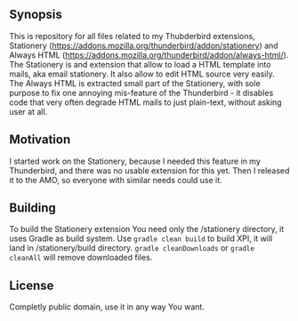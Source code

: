 ## Synopsis

This is repository for all files related to my Thubderbird extensions, Stationery (https://addons.mozilla.org/thunderbird/addon/stationery) and Always HTML (https://addons.mozilla.org/thunderbird/addon/always-html/).
The Stationery is and extension that allow to load a HTML template into mails, aka email stationery. It also allow to edit HTML source very easily.
The Always HTML is extracted small part of the Stationery, with sole purpose to fix one annoying mis-feature of the Thunderbird - it disables code that very often degrade HTML mails to just plain-text, without asking user at all.

## Motivation

I started work on the Stationery, because I needed this feature in my Thunderbird, and there was no usable extension for this yet. 
Then I released it to the AMO, so everyone with similar needs could use it.

## Building

To build the Stationery extension You need only the /stationery directory, it uses Gradle as build system. Use `gradle clean build` to build XPI, it will land in /stationery/build directory. `gradle cleanDownloads` or `gradle cleanAll` will remove downloaded files.

## License

Completly public domain, use it in any way You want.